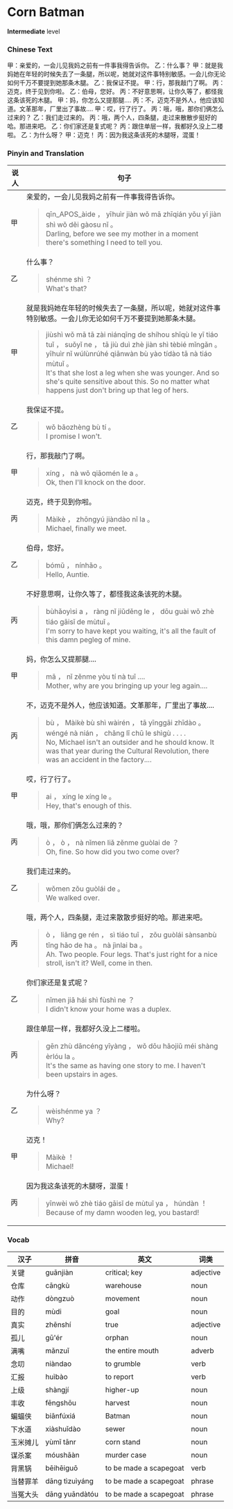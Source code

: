 # Corn Batman
**Intermediate** level
### Chinese Text
甲：亲爱的，一会儿见我妈之前有一件事我得告诉你。
乙：什么事？
甲：就是我妈她在年轻的时候失去了一条腿，所以呢，她就对这件事特别敏感。一会儿你无论如何千万不要提到她那条木腿。
乙：我保证不提。
甲：行，那我敲门了啊。
丙：迈克，终于见到你啦。
乙：伯母，您好。
丙：不好意思啊，让你久等了，都怪我这条该死的木腿。
甲：妈，你怎么又提那腿....
丙：不，迈克不是外人，他应该知道。文革那年，厂里出了事故....
甲：哎，行了行了。
丙：哦，哦，那你们俩怎么过来的？
乙：我们走过来的。
丙：哦，两个人，四条腿，走过来散散步挺好的哈。那进来吧。
乙：你们家还是复式呢？
丙：跟住单层一样，我都好久没上二楼啦。
乙：为什么呀？
甲：迈克！
丙：因为我这条该死的木腿呀，混蛋！

### Pinyin and Translation
|说人|句子|
|----|----|
|甲|亲爱的，一会儿见我妈之前有一件事我得告诉你。<blockquote>qīn_APOS_àide ， yīhuìr jiàn wǒ mā zhīqián yǒu yī jiàn shì wǒ děi gàosu nǐ 。<br />Darling, before we see my mother in a moment there's something I need to tell you.</blockquote>|
|乙|什么事？<blockquote>shénme shì ？<br />What's that?</blockquote>|
|甲|就是我妈她在年轻的时候失去了一条腿，所以呢，她就对这件事特别敏感。一会儿你无论如何千万不要提到她那条木腿。<blockquote>jiùshì wǒ mā tā zài niánqīng de shíhou shīqù le yī tiáo tuǐ ， suǒyǐ ne ， tā jiù duì zhè jiàn shì tèbié mǐngǎn 。 yīhuìr nǐ wúlùnrúhé qiānwàn bù yào tídào tā nà tiáo mùtuǐ 。<br />It's that she lost a leg when she was younger. And so she's quite sensitive about this. So no matter what happens just don't bring up that leg of hers.</blockquote>|
|乙|我保证不提。<blockquote>wǒ bǎozhèng bù tí 。<br />I promise I won't.</blockquote>|
|甲|行，那我敲门了啊。<blockquote>xíng ， nà wǒ qiāomén le a 。<br />Ok, then I'll knock on the door.</blockquote>|
|丙|迈克，终于见到你啦。<blockquote>Màikè ， zhōngyú jiàndào nǐ la 。<br />Michael, finally we meet.</blockquote>|
|乙|伯母，您好。<blockquote>bómǔ ， nínhǎo 。<br />Hello, Auntie.</blockquote>|
|丙|不好意思啊，让你久等了，都怪我这条该死的木腿。<blockquote>bùhǎoyìsi a ， ràng nǐ jiǔděng le ， dōu guài wǒ zhè tiáo gāisǐ de mùtuǐ 。<br />I'm sorry to have kept you waiting, it's all the fault of this damn pegleg of mine.</blockquote>|
|甲|妈，你怎么又提那腿....<blockquote>mā ， nǐ zěnme yòu tí nà tuǐ ....<br />Mother, why are you bringing up your leg again....</blockquote>|
|丙|不，迈克不是外人，他应该知道。文革那年，厂里出了事故....<blockquote>bù ， Màikè bù shì wàirén ， tā yīnggāi zhīdào 。 wéngé nà nián ， chǎng lǐ chū le shìgù . . . .<br />No, Michael isn't an outsider and he should know. It was that year during the Cultural Revolution, there was an accident in the factory....</blockquote>|
|甲|哎，行了行了。<blockquote>ai ， xíng le xíng le 。<br />Hey, that's enough of this.</blockquote>|
|丙|哦，哦，那你们俩怎么过来的？<blockquote>ò ， ò ， nà nǐmen liǎ zěnme guòlai de ？<br />Oh, fine. So how did you two come over?</blockquote>|
|乙|我们走过来的。<blockquote>wǒmen zǒu guòlái de 。<br />We walked over.</blockquote>|
|丙|哦，两个人，四条腿，走过来散散步挺好的哈。那进来吧。<blockquote>ò ， liǎng ge rén ， sì tiáo tuǐ ， zǒu guòlái sànsanbù tǐng hǎo de ha 。 nà jìnlai ba 。<br />Ah. Two people. Four legs. That's just right for a nice stroll, isn't it? Well, come in then.</blockquote>|
|乙|你们家还是复式呢？<blockquote>nǐmen jiā hái shì fùshì ne ？<br />I didn't know your home was a duplex.</blockquote>|
|丙|跟住单层一样，我都好久没上二楼啦。<blockquote>gēn zhù dāncéng yīyàng ， wǒ dōu hǎojiǔ méi shàng èrlóu la 。<br />It's the same as having one story to me. I haven't been upstairs in ages.</blockquote>|
|乙|为什么呀？<blockquote>wèishénme ya ？<br />Why?</blockquote>|
|甲|迈克！<blockquote>Màikè ！<br />Michael!</blockquote>|
|丙|因为我这条该死的木腿呀，混蛋！<blockquote>yīnwèi wǒ zhè tiáo gāisǐ de mùtuǐ ya ， húndàn ！<br />Because of my damn wooden leg, you bastard!</blockquote>|
### Vocab
|汉子|拼音|英文|词类|
|----|----|----|----|
|关键|guānjiàn|critical; key|adjective|
|仓库|cāngkù|warehouse|noun|
|动作|dòngzuò|movement|noun|
|目的|mùdi|goal|noun|
|真实|zhēnshí|true|adjective|
|孤儿|gū'ér|orphan|noun|
|满嘴|mǎnzuǐ|the entire mouth|adverb|
|念叨|niàndao|to grumble|verb|
|汇报|huìbào|to report|verb|
|上级|shàngjí|higher-up|noun|
|丰收|fēngshōu|harvest|noun|
|蝙蝠侠|biānfúxiá|Batman|noun|
|下水道|xiàshuǐdào|sewer|noun|
|玉米摊儿|yùmǐ tānr|corn stand|noun|
|谋杀案|móushāàn|murder case|noun|
|背黑锅|bēihēiguō|to be made a scapegoat|verb|
|当替罪羊|dāng tìzuìyáng|to be made a scapegoat|phrase|
|当冤大头|dāng yuāndàtóu|to be made a scapegoat|phrase|